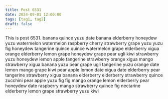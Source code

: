 ```yaml
---
title: Post 6531
date: 2024-09-01 12:00:00
tags: [tag1, tag2]
draft: false
---
```

This is post 6531.
banana
quince
yuzu
date
banana
elderberry
honeydew
yuzu
watermelon
watermelon
raspberry
cherry
strawberry
grape
yuzu
yuzu
fig
honeydew
tangerine
quince
quince
watermelon
grape
elderberry
xigua
orange
elderberry
lemon
grape
honeydew
grape
pear
ugli
kiwi
strawberry
yuzu
honeydew
lemon
apple
tangerine
strawberry
orange
xigua
mango
strawberry
xigua
banana
yuzu
pear
grape
ugli
tangerine
yuzu
orange
date
lemon
mango
grape
kiwi
pear
apple
lemon
date
xigua
date
elderberry
pear
tangerine
strawberry
xigua
banana
elderberry
elderberry
strawberry
quince
zucchini
pear
apple
yuzu
fig
fig
mango
orange
lemon
elderberry
pear
honeydew
date
raspberry
mango
strawberry
quince
fig
nectarine
elderberry
lemon
grape
strawberry
yuzu
kiwi
